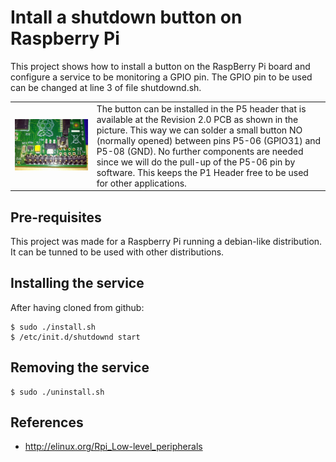 Intall a shutdown button on Raspberry Pi
=======

This project shows how to install a button on the RaspBerry Pi board and configure a service to be monitoring a GPIO pin. The GPIO pin to be used can be changed at line 3 of file shutdownd.sh. 

<table>
  <tr>
    <td>
      <img src="https://github.com/engpedrorafael/shutdownd/blob/master/doc/images/connectorP5.jpg"/>
    </td>
    <td>
      The button can be installed in the P5 header that is available at the Revision 2.0 PCB as shown in the picture. This way we can solder a small button NO (normally opened) between pins P5-06 (GPIO31) and P5-08 (GND). No further components are needed since we will do the pull-up of the P5-06 pin by software. This keeps the P1 Header free to be used for other applications.
    </td>
  </tr>
</table>

Pre-requisites
--------------
This project was made for a Raspberry Pi running a debian-like distribution.
It can be tunned to be used with other distributions.

Installing the service
------------------------------------
After having cloned from github:

    $ sudo ./install.sh
    $ /etc/init.d/shutdownd start

Removing the service
------------------------------------

    $ sudo ./uninstall.sh


References
----------
* http://elinux.org/Rpi_Low-level_peripherals
